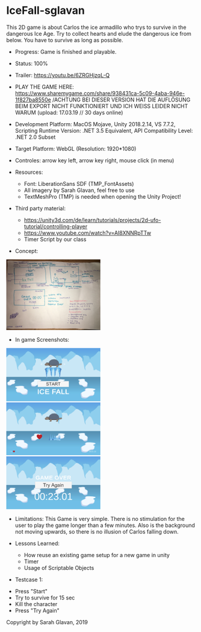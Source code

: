 # IceFall-sglavan
This 2D game is about Carlos the ice armadillo who trys to survive in the dangerous Ice Age. 
Try to collect hearts and elude the dangerous ice from below. You have to survive as long as possible. 

 + Progress: Game is finished and playable.

 + Status: 100%

 + Trailer: https://youtu.be/6ZRGHjzqL-Q

 + PLAY THE GAME HERE: https://www.sharemygame.com/share/938431ca-5c09-4aba-946e-1f827ba8550e /ACHTUNG BEI DIESER VERSION HAT DIE AUFLÖSUNG BEIM EXPORT NICHT FUNKTIONIERT UND ICH WEISS LEIDER NICHT WARUM
(upload: 17.03.19 // 30 days online)

 + Development Platform: MacOS Mojave, Unity 2018.2.14, VS 7.7.2, Scripting Runtime Version: .NET 3.5
   Equivalent, API Compatibility Level: .NET 2.0 Subset

 + Target Platform: WebGL (Resolution: 1920*1080)

 + Controles: arrow key left, arrow key right, mouse click (in menu)

 + Resources: 
	- Font: LiberationSans SDF (TMP_FontAssets)
	- All imagery by Sarah Glavan, feel free to use
	- TextMeshPro (TMP) is needed when opening the Unity Project!

 + Third party material:
 	- https://unity3d.com/de/learn/tutorials/projects/2d-ufo-tutorial/controlling-player
 	- https://www.youtube.com/watch?v=AI8XNNRpTTw
	- Timer Script by our class


 + Concept:
<div>
<img src="./Screenshots/concept.jpg" width="250">
</div>

 + In game Screenshots:
<div>
<img src="./Screenshots/StartScene.png" width="250">
</div>
<div>
<img src="./Screenshots/MainScene.png" width="250">
</div>
<div>
<img src="./Screenshots/GameOverScene.png" width="250">
</div>

 + Limitations:
   This Game is very simple. There is no stimulation for the user to play the game longer than a few minutes. 
   Also is the background not moving upwards, so there is no illusion of Carlos falling down.

 + Lessons Learned:
   - How reuse an existing game setup for a new game in unity
   - Timer
   - Usage of Scriptable Objects

+ Testcase 1:
- Press "Start"
- Try to survive for 15 sec
- Kill the character
- Press "Try Again"

Copyright by Sarah Glavan, 2019





